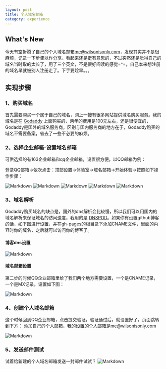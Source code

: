 ```yaml
---
layout: post
title: 个人域名邮箱
category: experience
---
```


## What's New
今天有空折腾了自己的个人域名邮箱[me@wilsonisonly.com](me@wilsonisonly.com)，发现其实并不是很麻烦，记录一下步骤以作分享。看起来还是挺有意思的，不过突然还是觉得自己的域名当时取的太长了，用了三个英文，不是很好阅读的感觉=^=，自己本来想注册的域名早就被别人注册走了。下手要趁早。。。

## 实现步骤

### 1、购买域名

首先需要购买一个属于自己的域名，网上一搜有很多网站提供域名购买服务。我的域名是在 [Godaddy](https://www.godaddy.com/) 上面购买的，两年的费用是100元左右，还是很便宜的，Godaddy是国外的域名服务商，区别与国内服务商的地方在于，Godaddy购买的域名不需要备案，省去了一些不必要的麻烦。

### 2、选择企业邮箱-设置域名邮箱

可供选择的有163企业邮箱和qq企业邮箱，设置很方便。以QQ邮箱为例：

登录QQ邮箱->依次点击：顶部设置->体验室->域名邮箱->开始体验->按照如下操作步骤：

![Markdown](http://i2.bvimg.com/1949/02044bf26bcdcec0.png)
![Markdown](http://i2.bvimg.com/603424/44fc20b513d93657.png)
![Markdown](http://i2.bvimg.com/603424/a4d11aebc8ed8192.png)
![Markdown](http://i2.bvimg.com/603424/ecf58785d9bd0998.png)
![Markdown](http://i2.bvimg.com/603424/150d702283ce3b89.png)


### 3、域名解析

Godaddy购买域名的缺点是，国外的dns解析会比较慢，所以我们可以用国内的域名解析来保证域名的访问速度，我用的是 [DNSPOD](https://www.dnspod.cn/)。如果你有设置github博客的话，如下图进行设置，并在gh-pages的根目录下添加CNAME文件，里面的内容时你的域名，之后就可以访问你的博客了。

#### 博客dns设置
![Markdown](http://i2.bvimg.com/603424/1aa1f2a6fa04bc3b.png)

#### 域名邮箱设置

第二步的时候QQ企业邮箱里给了我们两个地方需要设置，一个是CNAME记录，一个是MX记录。设置如下图：

![Markdown](http://i2.bvimg.com/603424/398925370a313b9f.png)


### 4、创建个人域名邮箱

这个时候回到QQ企业邮箱，点击提交验证，验证通过后，就设置好了，页面跳转到下方：
添加自己的个人邮箱，我的设置的个人邮箱是me@wilsonisonly.com

![Markdown](http://i2.bvimg.com/603424/1c91cee41a3bb517.png)

### 5、发送邮件测试

试着给新建的个人域名邮箱发送一封邮件试试？
![Markdown](http://i2.bvimg.com/603424/32bfb5eb10f38d06.png)
